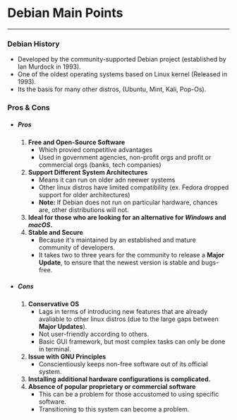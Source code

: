 # Debian Main Points
----
### Debian History  
- Developed by the community-supported Debian project (established by Ian Murdock in 1993).
- One of the oldest operating systems based on Linux kernel (Released in 1993).
- Its the basis for many other distros, (Ubuntu, Mint, Kali, Pop-Os).

### Pros & Cons
- ##### Pros
	1. **Free and Open-Source Software**
		- Which provied competitive advantages
		- Used in government agencies, non-profit orgs and profit or commercial orgs (banks, tech companies)
	2. **Support Different System Architectures**
		- Means it can run on older adn neewer systems
		- Other linux distros have limited compatibility (ex. Fedora dropped support for older architectures)
		- **Note:** If Debian does not run on particular hardware, chances are, other distributions will not.
	3. **Ideal for those who are looking for an alternative for *Windows* and *macOS*.**
	4. **Stable and Secure**
		- Because it's maintained by an established and mature community of developers.
		- It takes two to three years for the community to release a **Major Update**, to ensure that the newest version is stable and bugs-free.
- ##### Cons
	1. **Conservative OS**
		- Lags in terms of introducing new features that are already avaliable to other linux distros (due to the large gaps between **Major Updates**).
		- Not user-friendly according to others.
		- Basic GUI framework, but most complex tasks can only be done in terminal.
	2. **Issue with GNU Principles**
		- Conscientiously keeps non-free software out of its official system.
	3. **Installing additional hardware configurations is complicated.**
	4. **Absence of popular proprietary or commercial software**
		- This can be a problem for those  accustomed to using specific software. 
		- Transitioning to this system can become a problem.


